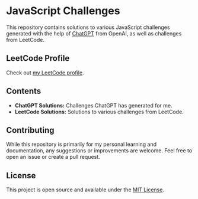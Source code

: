 # JavaScript Challenges

This repository contains solutions to various JavaScript challenges generated with the help of [ChatGPT](https://chat.openai.com/) from OpenAI, as well as challenges from LeetCode.

## LeetCode Profile

Check out [my LeetCode profile](https://leetcode.com/FabioB/).

## Contents

- **ChatGPT Solutions:** Challenges ChatGPT has generated for me.
- **LeetCode Solutions:** Solutions to various challenges from LeetCode.

## Contributing

While this repository is primarily for my personal learning and documentation, any suggestions or improvements are welcome. Feel free to open an issue or create a pull request.

## License

This project is open source and available under the [MIT License](LICENSE).
